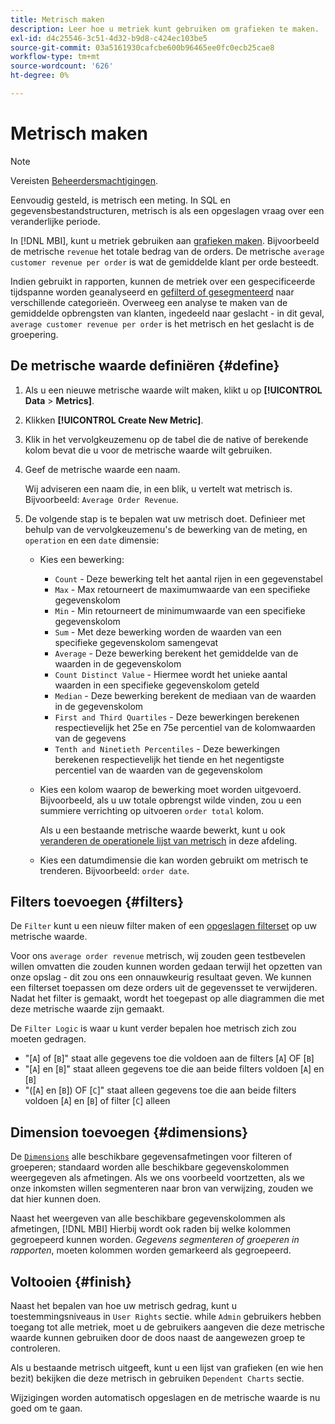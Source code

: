 ```yaml
---
title: Metrisch maken
description: Leer hoe u metriek kunt gebruiken om grafieken te maken.
exl-id: d4c25546-3c51-4d32-b9d8-c424ec103be5
source-git-commit: 03a5161930cafcbe600b96465ee0fc0ecb25cae8
workflow-type: tm+mt
source-wordcount: '626'
ht-degree: 0%

---
```


# Metrisch maken

>[!NOTE]
>
>Vereisten [Beheerdersmachtigingen](../../administrator/user-management/user-management.md).

Eenvoudig gesteld, is metrisch een meting. In SQL en gegevensbestandstructuren, metrisch is als een opgeslagen vraag over een veranderlijke periode.

In [!DNL MBI], kunt u metriek gebruiken aan [grafieken maken](../../data-user/reports/ess-rpt-build-visual.md). Bijvoorbeeld de metrische `revenue` het totale bedrag van de orders. De metrische `average customer revenue per order` is wat de gemiddelde klant per orde besteedt.

Indien gebruikt in rapporten, kunnen de metriek over een gespecificeerde tijdspanne worden geanalyseerd en [gefilterd of gesegmenteerd](../../best-practices/segment-filter.md) naar verschillende categorieën. Overweeg een analyse te maken van de gemiddelde opbrengsten van klanten, ingedeeld naar geslacht - in dit geval, `average customer revenue per order` is het metrisch en het geslacht is de groepering.

## De metrische waarde definiëren {#define}

1. Als u een nieuwe metrische waarde wilt maken, klikt u op **[!UICONTROL Data** > **Metrics]**.

1. Klikken **[!UICONTROL Create New Metric]**.

1. Klik in het vervolgkeuzemenu op de tabel die de native of berekende kolom bevat die u voor de metrische waarde wilt gebruiken.

1. Geef de metrische waarde een naam.

   Wij adviseren een naam die, in een blik, u vertelt wat metrisch is. Bijvoorbeeld: `Average Order Revenue`.

1. De volgende stap is te bepalen wat uw metrisch doet. Definieer met behulp van de vervolgkeuzemenu&#39;s de bewerking van de meting, en `operation` en een `date` dimensie:

   * Kies een bewerking:
      * `Count` - Deze bewerking telt het aantal rijen in een gegevenstabel
      * `Max` - Max retourneert de maximumwaarde van een specifieke gegevenskolom
      * `Min` - Min retourneert de minimumwaarde van een specifieke gegevenskolom
      * `Sum` - Met deze bewerking worden de waarden van een specifieke gegevenskolom samengevat
      * `Average` - Deze bewerking berekent het gemiddelde van de waarden in de gegevenskolom
      * `Count Distinct Value` - Hiermee wordt het unieke aantal waarden in een specifieke gegevenskolom geteld
      * `Median` - Deze bewerking berekent de mediaan van de waarden in de gegevenskolom
      * `First and Third Quartiles` - Deze bewerkingen berekenen respectievelijk het 25e en 75e percentiel van de kolomwaarden van de gegevens
      * `Tenth and Ninetieth Percentiles` - Deze bewerkingen berekenen respectievelijk het tiende en het negentigste percentiel van de waarden van de gegevenskolom
   * Kies een kolom waarop de bewerking moet worden uitgevoerd. Bijvoorbeeld, als u uw totale opbrengst wilde vinden, zou u een summiere verrichting op uitvoeren `order total` kolom.

      Als u een bestaande metrische waarde bewerkt, kunt u ook [veranderen de operationele lijst van metrisch](../../data-analyst/data-warehouse-mgr/change-metric-op-table.md) in deze afdeling.

   * Kies een datumdimensie die kan worden gebruikt om metrisch te trenderen. Bijvoorbeeld: `order date`.


## Filters toevoegen {#filters}

De `Filter` kunt u een nieuw filter maken of een [opgeslagen filterset](../../data-user/reports/ess-manage-data-filters.md) op uw metrische waarde.

Voor ons `average order revenue` metrisch, wij zouden geen testbevelen willen omvatten die zouden kunnen worden gedaan terwijl het opzetten van onze opslag - dit zou ons een onnauwkeurig resultaat geven. We kunnen een filterset toepassen om deze orders uit de gegevensset te verwijderen. Nadat het filter is gemaakt, wordt het toegepast op alle diagrammen die met deze metrische waarde zijn gemaakt.

De `Filter Logic` is waar u kunt verder bepalen hoe metrisch zich zou moeten gedragen.

* &quot;\[`A`\] of \[`B`\]&quot; staat alle gegevens toe die voldoen aan de filters \[`A`\] OF \[`B`\]
* &quot;\[`A`\] en \[`B`\]&quot; staat alleen gegevens toe die aan beide filters voldoen \[`A`\] en \[`B`\]
* &quot;(\[`A`\] en \[`B`\]) OF \[`C`\]&quot; staat alleen gegevens toe die aan beide filters voldoen \[`A`\] en \[`B`\] of filter \[`C`\] alleen

## Dimension toevoegen {#dimensions}

De [`Dimensions`](../../data-analyst/data-warehouse-mgr/manage-data-dimensions-metrics.md) alle beschikbare gegevensafmetingen voor filteren of groeperen; standaard worden alle beschikbare gegevenskolommen weergegeven als afmetingen. Als we ons voorbeeld voortzetten, als we onze inkomsten willen segmenteren naar bron van verwijzing, zouden we dat hier kunnen doen.

Naast het weergeven van alle beschikbare gegevenskolommen als afmetingen, [!DNL MBI] Hierbij wordt ook raden bij welke kolommen gegroepeerd kunnen worden. *Gegevens segmenteren of groeperen in rapporten*, moeten kolommen worden gemarkeerd als gegroepeerd.

## Voltooien {#finish}

Naast het bepalen van hoe uw metrisch gedrag, kunt u toestemmingsniveaus in `User Rights` sectie. while `Admin` gebruikers hebben toegang tot alle metriek, moet u de gebruikers aangeven die deze metrische waarde kunnen gebruiken door de doos naast de aangewezen groep te controleren.

Als u bestaande metrisch uitgeeft, kunt u een lijst van grafieken (en wie hen bezit) bekijken die deze metrisch in gebruiken `Dependent Charts` sectie.

Wijzigingen worden automatisch opgeslagen en de metrische waarde is nu goed om te gaan.
